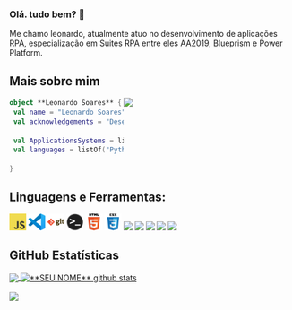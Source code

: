### Olá. tudo bem? 👋

Me chamo leonardo, atualmente atuo no desenvolvimento de aplicações RPA, especialização em Suites RPA entre eles AA2019, Blueprism e Power Platform.

## Mais sobre mim

<img align="right" width="300" src="https://i2.wp.com/allhtaccess.info/wp-content/uploads/2018/03/programming.gif?fit=1281%2C716&ssl=1" />

```kotlin
object **Leonardo Soares** {
 val name = "Leonardo Soares"
 val acknowledgements = "Desenvolvedor RPA"
 
 val ApplicationsSystems = listOf("Automation Anywhere", "Blue Prism", "Power Platform", "OTRS") 
 val languages = listOf("Python", "SQL", "C#", ) 

}
```

## **Linguagens e Ferramentas:**  


<code><img height="30" src="https://raw.githubusercontent.com/github/explore/80688e429a7d4ef2fca1e82350fe8e3517d3494d/topics/javascript/javascript.png"></code>
<code><img height="30" src="https://raw.githubusercontent.com/github/explore/80688e429a7d4ef2fca1e82350fe8e3517d3494d/topics/visual-studio-code/visual-studio-code.png"></code>
<code><img height="30" src="https://raw.githubusercontent.com/github/explore/80688e429a7d4ef2fca1e82350fe8e3517d3494d/topics/git/git.png"></code>
<code><img height="30" src="https://raw.githubusercontent.com/github/explore/80688e429a7d4ef2fca1e82350fe8e3517d3494d/topics/terminal/terminal.png"></code>
<code><img height="30" src="https://raw.githubusercontent.com/github/explore/80688e429a7d4ef2fca1e82350fe8e3517d3494d/topics/html/html.png"></code>
<code><img height="30" src="https://raw.githubusercontent.com/github/explore/80688e429a7d4ef2fca1e82350fe8e3517d3494d/topics/css/css.png"></code>
<code><img height="30" src="https://university.automationanywhere.com/templates/g5_helium/custom/images/icons/badge-control-room-administrator.png?5cf91a8e"></code>
<code><img height="30" src="https://user-images.githubusercontent.com/27078533/79024258-b1f7e680-7b82-11ea-8775-11eb1ee0871c.png"></code>
<code><img height="30" src="https://bizapp.com.br/NovoSite/wp-content/uploads/2020/09/PowerApps300x300.png"></code>
<code><img height="30" src="https://hotmart.s3.amazonaws.com/product_contents/e3d0d1e7-d0da-47f5-9279-01effaae1162/microsoftpowerautomate2020.png"></code>
<code><img height="30" src="https://otrs.com/wp-content/uploads/logo-no-tagline-RGB_1000px.png"></code>

## **GitHub Estatísticas**

<a href="">
  <img align="center" src="https://github-readme-stats.vercel.app/api/top-langs/?username=leonardoqueiroz-code&theme=dracula&hide_langs_below=1" />
</a>

<a href="">
 <img align="center" src="https://github-readme-stats.vercel.app/api?username=leonardoqueiroz-code&show_icons=true&theme=dracula&line_height=27" alt="**SEU NOME** github stats"/>
</a>

<p><img  align="center"  src="https://github-readme-streak-stats.herokuapp.com/?user=leonardoqueiroz-code&theme=tokyonight" /></p>


